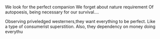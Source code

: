
We look for the perfect companion 
We forget about nature requirement
Of autopoesis, being necessary for our survival....

Observing priveledged westerners,they want everything to be perfect. Like a type of consumerist superstition. Also, they dependency on money doing everythu